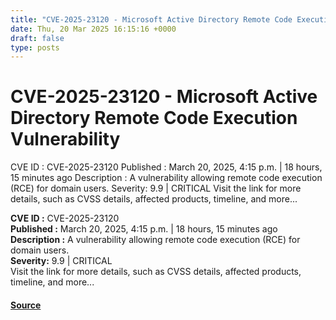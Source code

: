 ```yaml
---
title: "CVE-2025-23120 - Microsoft Active Directory Remote Code Execution Vulnerability"
date: Thu, 20 Mar 2025 16:15:16 +0000
draft: false
type: posts
---
```

# CVE-2025-23120 - Microsoft Active Directory Remote Code Execution Vulnerability





 CVE ID : CVE-2025-23120 Published : March 20, 2025, 4:15 p.m. | 18 hours, 15 minutes ago Description : A vulnerability allowing remote code execution (RCE) for domain users. Severity: 9.9 | CRITICAL Visit the link for more details, such as CVSS details, affected products, timeline, and more... 

**CVE ID :** CVE-2025-23120  
**Published :** March 20, 2025, 4:15 p.m. | 18 hours, 15 minutes ago  
**Description :** A vulnerability allowing remote code execution (RCE) for domain users.  
**Severity:** 9.9 | CRITICAL  
Visit the link for more details, such as CVSS details, affected products, timeline, and more...

#### [Source](https://cvefeed.io/vuln/detail/CVE-2025-23120)

